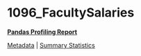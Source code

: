 # 1096_FacultySalaries

[**Pandas Profiling Report**](../docs_sources/profile/1096_FacultySalaries.html)

[Metadata](metadata.yaml) | [Summary Statistics](summary_stats.csv)

